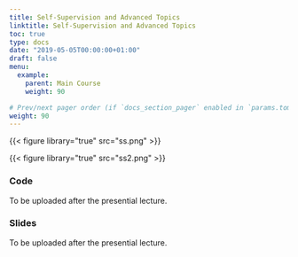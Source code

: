 ```yaml
---
title: Self-Supervision and Advanced Topics
linktitle: Self-Supervision and Advanced Topics
toc: true
type: docs
date: "2019-05-05T00:00:00+01:00"
draft: false
menu:
  example:
    parent: Main Course
    weight: 90

# Prev/next pager order (if `docs_section_pager` enabled in `params.toml`)
weight: 90
---
```


{{< figure library="true" src="ss.png" >}}

{{< figure library="true" src="ss2.png" >}}

### Code

To be uploaded after the presential lecture.

### Slides

To be uploaded after the presential lecture.
